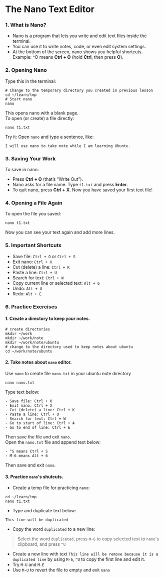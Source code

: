 # The Nano Text Editor
### 1. What is Nano?
- Nano is a program that lets you write and edit text files inside the terminal.
- You can use it to write notes, code, or even edit system settings.
- At the bottom of the screen, nano shows you helpful shortcuts.<br>
Example: ^O means **Ctrl + O** (hold **Ctrl**, then press **O**).
### 2. Opening Nano
Type this in the terminal:
```
# Change to the temporary directory you created in previous lesson
cd ~/learn/tmp
# Start nano
nano
```
This opens nano with a blank page.<br>
To open (or create) a file directly:
```
nano t1.txt
```
Try it: Open `nano` and type a sentence, like:
```
I will use nano to take note while I am learning Ubuntu.
```
### 3. Saving Your Work
To save in nano:
- Press **Ctrl + O** (that’s “Write Out”).
- Nano asks for a file name. Type `t1.txt` and press **Enter**.
- To quit nano, press **Ctrl + X**.
Now you have saved your first text file!
### 4. Opening a File Again
To open the file you saved:
```
nano t1.txt
```
Now you can see your text again and add more lines.
### 5. Important Shortcuts
- Save file: `Ctrl + O` or `Ctrl + S`
- Exit nano: `Ctrl + X`
- Cut (delete) a line: `Ctrl + K`
- Paste a line: `Ctrl + U`
- Search for text: `Ctrl + W`
- Copy current line or selected text: `Alt + 6`
- Undo: `Alt + U`
- Redo: `Alt + E`
### 6. Practice Exercises
#### 1. Create a directory to keep your notes.
```
# create directories
mkdir ~/work
mkdir ~/work/note
mkdir ~/work/note/ubuntu
# change to the directory used to keep notes about ubuntu
cd ~/work/note/ubuntu
```
#### 2. Take notes about `nano` editor.<br>
Use `nano` to create file `nano.txt` in your ubuntu note directory
```
nano nano.txt
```
Type text below:
```
- Save file: Ctrl + O
- Exit nano: Ctrl + X
- Cut (delete) a line: Ctrl + K
- Paste a line: Ctrl + U
- Search for text: Ctrl + W
- Go to start of line: Ctrl + A
- Go to end of line: Ctrl + E
```
Then save the file and exit `nano`.<br>
Open the `nano.txt` file and append text below:
```
- ^S means Ctrl + S
- M-6 means Alt + 6
```
Then save and exit `nano`.<br>
#### 3. Practice `nano`'s shutcuts.
- Create a temp file for practicing `nano`:
```
cd ~/learn/tmp
nano t1.txt
```
- Type and duplicate text below:
```
This line will be duplicated
```
- Copy the word `duplicated` to a new line:
>Select the word `duplicated`, press `M-6` to copy selected text to `nano`'s clipboard, and press `^U`
- Create a new line with text `This line will be remove because it is a duplicated line` by using `M-6`, `^U` to copy the first line and edit it.
- Try `M-U` and `M-E`
- Use `M-U` to revert the file to empty and exit `nano`
